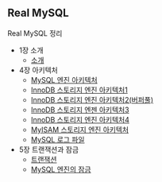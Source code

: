 ## Real MySQL

Real MySQL 정리

- 1장 소개
    - [소개](./1장/1-1.md)
- 4장 아키텍처
    - [MySQL 엔진 아키텍처](./4장/4-1.md)
    - [InnoDB 스토리지 엔진 아키텍처1](./4장/4-2.md)
    - [InnoDB 스토리지 엔진 아키텍처2(버퍼풀)](./4장/4-3.md)
    - [InnoDB 스토리지 엔젠 아키텍처3](./4장/4-4.md)
    - [InnoDB 스토리지 엔진 아키텍처4](./4장/4-5.md)
    - [MyISAM 스토리지 엔진 아키텍처](./4장/4-6.md)
    - [MySQL 로그 파일](./4장/4-7.md)
- 5장 트랜잭션과 잠금
    - [트랜잭션](./5장/5-1.md)
    - [MySQL 엔진의 잠금](./5장/5-2.md)